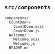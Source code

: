 ## `src/components`

```
components/
  CountDown/
    CountDown.scss
    CountDown.js
  Welcome/
    Welcome.scss
    Welcome.js
  README.md
```
